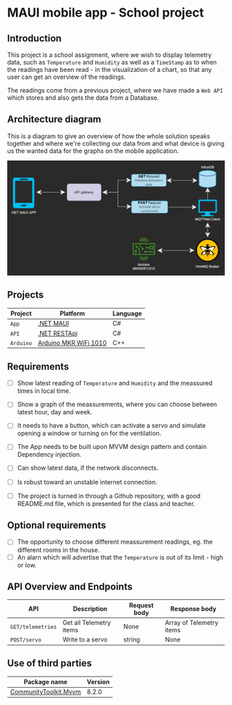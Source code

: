# MAUI mobile app - School project

## Introduction
This project is a school assignment, where we wish to display telemetry data, such as `Temperature` and `Humidity` as well as a `TimeStamp` as to when the readings have been read - in the visualization of a chart, so that any user can get an overview of the readings.

The readings come from a previous project, where we have made a `Web API` which stores and also gets the data from a Database.

## Architecture diagram
This is a diagram to give an overview of how the whole solution speaks together and where we're collecting our data from and what device is giving us the wanted data for the graphs on the mobile application.

![](./Images/architecture-diagram.png)

## Projects
| Project   | Platform                                                                                                    | Language |
|-----------|-------------------------------------------------------------------------------------------------------------|----------|
| `App`     | [.NET MAUI](https://learn.microsoft.com/en-us/dotnet/maui/what-is-maui)                                     | C#       |
| `API`     | [.NET RESTApi](https://learn.microsoft.com/en-us/aspnet/core/fundamentals/minimal-apis?view=aspnetcore-7.0) | C#       |
| `Arduino` | [Arduino MKR WiFi 1010](https://store.arduino.cc/products/arduino-mkr-wifi-1010)                            | C++      |

## Requirements
 - [ ] Show latest reading of `Temperature` and `Humidity` and the meassured times in local time.
 - [ ] Show a graph of the meassurements, where you can choose between latest hour, day and week.
 - [ ] It needs to have a button, which can activate a servo and simulate opening a window or turning on for the ventilation.
 - [ ] The App needs to be built upon MVVM design pattern and contain Dependency injection.
 - [ ] Can show latest data, if the network disconnects.
 - [ ] Is robust toward an unstable internet connection.
 - [ ] The project is turned in through a Github repository, with a good README.md file, which is presented for the class and teacher.


## Optional requirements
 - [ ] The opportunity to choose different meassurement readings, eg. the different rooms in the house.
 - [ ] An alarn which will advertise that the `Temperature` is out of its limit - high or low.

## API Overview and Endpoints
| API               | Description               | Request body | Response body            |
|-------------------|---------------------------|--------------|--------------------------|
| `GET/telemetries` | Get all Telemetry items   | None         | Array of Telemetry items |
| `POST/servo`      | Write to a servo			| string	   | None					  |

## Use of third parties
| Package name                                                                             | Version |
|------------------------------------------------------------------------------------------|---------|
| [CommunityToolkit.Mvvm](https://learn.microsoft.com/en-us/dotnet/communitytoolkit/mvvm/) | 8.2.0   |


